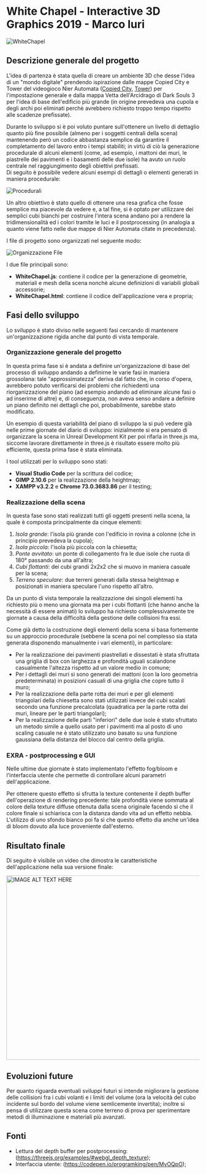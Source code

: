# White Chapel - Interactive 3D Graphics 2019 - Marco Iuri

![WhiteChapel](WhiteChapel.png)

## Descrizione generale del progetto

L'idea di partenza è stata quella di creare un ambiente 3D che desse l'idea di un "mondo digitale" prendendo ispirazione dalle mappe Copied City e Tower del videogioco Nier Automata ([Copied City](https://steamuserimages-a.akamaihd.net/ugc/947341295631366587/AB7D5149E653F0F5018483E310B4545002E49A48/), [Tower](https://lparchive.org/NieR-Automata/Update%20135/)) per l'impostazione generale e dalla mappa Vetta dell'Arcidrago di Dark Souls 3 per l'idea di base dell'edificio più grande (in origine prevedeva una cupola e degli archi poi eliminati perchè avrebbero richiesto troppo tempo rispetto alle scadenze prefissate).

Durante lo sviluppo si è poi voluto puntare sull'ottenere un livello di dettaglio quanto più fine possibile (almeno per i soggetti centrali della scena) mantenendo però un codice abbastanza semplice da garantire il completamento del lavoro entro i tempi stabiliti; in virtù di ciò la generazione procedurale di alcuni elementi (come, ad esempio, i mattoni dei muri, le piastrelle dei pavimenti e i basamenti delle due isole) ha avuto un ruolo centrale nel raggiungimento degli obiettivi prefissati.<br>
Di seguito è possibile vedere alcuni esempi di dettagli o elementi generati in maniera procedurale:

![Procedurali](proc.png)

Un altro obiettivo è stato quello di ottenere una resa grafica che fosse semplice ma piacevole da vedere e, a tal fine, si è optato per utilizzare dei semplici cubi bianchi per costruire l'intera scena andano poi a rendere la tridimensionalità ed i colori tramite le luci e il postprocessing (in analogia a quanto viene fatto nelle due mappe di Nier Automata citate in precedenza).

I file di progetto sono organizzati nel seguente modo:

![Organizzazione File](FileOrg.png)

I due file principali sono:
*   **WhiteChapel.js**: contiene il codice per la generazione di geometrie, materiali e mesh della scena nonchè alcune definizioni di variabili globali accessorie;
*   **WhiteChapel.html**: contiene il codice dell'applicazione vera e propria;

## Fasi dello sviluppo

Lo sviluppo è stato diviso nelle seguenti fasi cercando di mantenere un'organizzazione rigida anche dal punto di vista temporale.

### Organizzazione generale del progetto
In questa prima fase si è andata a definire un'organizzazione di base del processo di sviluppo andando a definirne le varie fasi in maniera grossolana: tale "approssimatezza" deriva dal fatto che, in corso d'opera, avrebbero potuto verificarsi dei problemi che richiedenti una riorganizzazione del piano (ad esempio andando ad eliminare alcune fasi o ad inserirne di altre) e, di conseguenza, non aveva senso andare a definire un piano definito nei dettagli che poi, probabilmente, sarebbe stato modificato.

Un esempio di questa variabilità del piano di sviluppo la si può vedere già nelle prime giornate del diario di sviluppo: inizialmente si era pensato di organizzare la scena in Unreal Development Kit per poi rifarla in three.js ma, siccome lavorare direttamente in three.js è risultato essere molto più efficiente, questa prima fase è stata eliminata.

I tool utilizzati per lo sviluppo sono stati:
*   **Visual Studio Code** per la scrittura del codice;
*   **GIMP 2.10.6** per la realizzazione della heightmap;
*   **XAMPP v3.2.2** e **Chrome 73.0.3683.86** per il testing;

### Realizzazione della scena
In questa fase sono stati realizzati tutti gli oggetti presenti nella scena, la quale è composta principalmente da cinque elementi:
1.  *Isola grande*: l'isola più grande con l'edificio in rovina a colonne (che in principio prevedeva la cupola);
2.  *Isola piccola*: l'isola più piccola con la chiesetta;
3.  *Ponte avvitato*: un ponte di collegamento fra le due isole che ruota di 180° passando da una all'altra;
4.  *Cubi flottanti*: dei cubi grandi 2x2x2 che si muovo in maniera casuale per la scena;
5.  *Terreno speculare*: due terreni generati dalla stessa heightmap e posizionati in maniera speculare l'uno rispetto all'altro.

Da un punto di vista temporale la realizzazione dei singoli elementi ha richiesto più o meno una giornata ma per i cubi flottanti (che hanno anche la necessità di essere animati) lo sviluppo ha richiesto complessivamente tre giornate a causa della difficoltà della gestione delle collisioni fra essi.

Come già detto la costruzione degli elementi della scena si basa fortemente su un approccio procedurale (sebbene la scena poi nel complesso sia stata generata disponendo manualmente i vari elementi), in particolare:
*   Per la realizzazione dei pavimenti piastrellati e dissestati è stata sfruttata una griglia di box con larghezza e profondità uguali scalandone casualmente l'altezza rispetto ad un valore medio in comune;
*   Per i dettagli dei muri si sono generati dei mattoni (con la loro geometria predeterminata) in posizioni casuali di una griglia che copre tutto il muro;
*   Per la realizzazione della parte rotta dei muri e per gli elementi triangolari della chiesetta sono stati utilizzati invece dei cubi scalati secondo una funzione precalcolata (quadratica per la parte rotta dei muri, lineare per le parti triangolari);
*   Per la realizzazione delle parti "inferiori" delle due isole è stato sfruttato un metodo simile a quello usato per i pavimenti ma al posto di uno scaling casuale ne è stato utilizzato uno basato su una funzione gaussiana della distanza del blocco dal centro della griglia.

### EXRA - postprocessing e GUI
Nelle ultime due giornate è stato implementato l'effetto fog/bloom e l'interfaccia utente che permette di controllare alcuni parametri dell'applicazione.

Per ottenere questo effetto si sfrutta la texture contenente il depth buffer dell'operazione di rendering precedente: tale profondità viene sommata al colore della texture diffuse ottenuta dalla scena originale facendo sì che il colore finale si schiarisca con la distanza dando vita ad un effetto nebbia.
L'utilizzo di uno sfondo bianco poi fa sì che questo effetto dia anche un'idea di bloom dovuto alla luce proveniente dall'esterno.

## Risultato finale

Di seguito è visibile un video che dimostra le caratteristiche dell'applicazione nella sua versione finale:

<a href="http://www.youtube.com/watch?feature=player_embedded&v=bOtyXwKqfQ4
" target="_blank"><img src="http://img.youtube.com/vi/bOtyXwKqfQ4/0.jpg" 
alt="IMAGE ALT TEXT HERE" width="640" height="480" border="0" /></a>

## Evoluzioni future

Per quanto riguarda eventuali sviluppi futuri si intende migliorare la gestione delle collisioni fra i cubi volanti e i limiti del volume (ora la velocità del cubo incidente sul bordo del volume viene semlicemente invertita); inoltre si pensa di utilizzare questa scena come terreno di prova per sperimentare metodi di illuminazione e materiali più avanzati.

## Fonti
*   Lettura del depth buffer per postprocessing: (https://threejs.org/examples/#webgl_depth_texture);
*   Interfaccia utente: (https://codepen.io/programking/pen/MyOQpO);